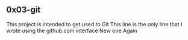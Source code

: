 ## 0x03-git
This project is intended to get used to Git
This line is the only line that I wrote using the github.com interface
New one
Again
